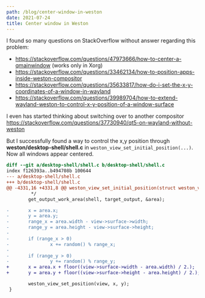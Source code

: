 ```yaml
---
path: /blog/center-window-in-weston
date: 2021-07-24
title: Center window in Weston
---
```


I found so many questions on StackOverflow without answer regarding this problem:

- https://stackoverflow.com/questions/47973666/how-to-center-a-qmainwindow (works only in Xorg)
- https://stackoverflow.com/questions/33462134/how-to-position-apps-inside-weston-compositor
- https://stackoverflow.com/questions/35633817/how-do-i-set-the-x-y-coordinates-of-a-window-in-wayland
- https://stackoverflow.com/questions/39989704/how-to-extend-wayland-weston-to-control-x-y-position-of-a-window-surface

I even has started thinking about switching over to another compositor https://stackoverflow.com/questions/37730940/qt5-on-wayland-without-weston

But I successfully found a way to control the x,y position through **weston/desktop-shell/shell.c** in `weston_view_set_initial_position(...)`. Now all windows appear centered.

```diff
diff --git a/desktop-shell/shell.c b/desktop-shell/shell.c
index f126393a..b494708b 100644
--- a/desktop-shell/shell.c
+++ b/desktop-shell/shell.c
@@ -4331,16 +4331,8 @@ weston_view_set_initial_position(struct weston_view *view,
         */
        get_output_work_area(shell, target_output, &area);

-       x = area.x;
-       y = area.y;
-       range_x = area.width - view->surface->width;
-       range_y = area.height - view->surface->height;
-
-       if (range_x > 0)
-               x += random() % range_x;
-
-       if (range_y > 0)
-               y += random() % range_y;
+       x = area.x + floor((view->surface->width - area.width) / 2.);
+       y = area.y + floor((view->surface->height - area.height) / 2.);

        weston_view_set_position(view, x, y);
 }
```